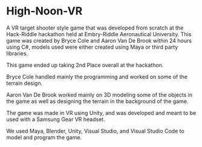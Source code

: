 # High-Noon-VR
A VR target shooter style game that was developed from scratch at the Hack-Riddle hackathon held at Embry-Riddle Aeronautical University.
This game was created by Bryce Cole and Aaron Van De Brook within 24 hours using C#, models used were either created using Maya or third party libraries.

This game ended up taking 2nd Place overall at the hackathon.

Bryce Cole handled mainly the programming and worked on some of the terrain design.

Aaron Van De Brook worked mainly on 3D modeling some of the objects in the game as well as designing the terrain in the background of the game.

The game was made in VR using Unity, and was developed and meant to be used with a Samsung Gear VR headset.

We used Maya, Blender, Unity, Visual Studio, and Visual Studio Code to model and program the game.
